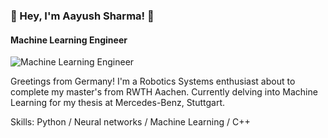 ### **👋 Hey, I'm Aayush Sharma! 🤖**
#### Machine Learning Engineer
![Machine Learning Engineer](https://pbs.twimg.com/profile_banners/1689016478417170432/1691832319/1080x360)

Greetings from Germany! I'm a Robotics Systems enthusiast about to complete my master's from RWTH Aachen. Currently delving into Machine Learning for my thesis at Mercedes-Benz, Stuttgart.

Skills: Python / Neural networks / Machine Learning / C++
